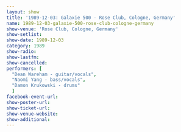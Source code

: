 ```yaml
---
layout: show
title: '1989-12-03: Galaxie 500 - Rose Club, Cologne, Germany'
name: 1989-12-03-galaxie-500-rose-club-cologne-germany
show-venue: 'Rose Club, Cologne, Germany'
show-setlist: 
show-date: 1989-12-03
category: 1989
show-radio: 
show-lastfm: 
show-cancelled: 
performers: [
  "Dean Wareham - guitar/vocals",
  "Naomi Yang - bass/vocals",
  "Damon Krukowski - drums"
  ]
facebook-event-url: 
show-poster-url: 
show-ticket-url: 
show-venue-website: 
show-additional: 
---
```


